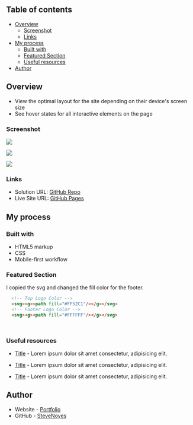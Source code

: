 ## Table of contents

- [Overview](#overview)
  - [Screenshot](#screenshot)
  - [Links](#links)
- [My process](#my-process)
  - [Built with](#built-with)
  - [Featured Section](#featured-section)
  - [Useful resources](#useful-resources)
- [Author](#author)

## Overview

- View the optimal layout for the site depending on their device's screen size
- See hover states for all interactive elements on the page

### Screenshot

![](./screenshot.jpg)

![](./screenshot.jpg)

![](./screenshot.jpg)

### Links

- Solution URL: [GitHub Repo](https://github.com/SteveNoyes/hud_landing_page)
- Live Site URL: [GitHub Pages](https://stevenoyes.github.io/hud_landing_page/)

## My process

### Built with

- HTML5 markup
- CSS  
- Mobile-first workflow

### Featured Section

  I copied the svg and changed the fill color for the footer.

```html
  <!-- Top Logo Color -->
  <svg><g><path fill="#FF52C1"/></g></svg>
  <!-- Footer Logo Color -->
  <svg><g><path fill="#FFFFFF"/></g></svg>
```

```css
```

```js
```

### Useful resources

- [Title](https://www.site.com) - Lorem ipsum dolor sit amet consectetur, adipisicing elit.

- [Title](https://www.site.com) - Lorem ipsum dolor sit amet consectetur, adipisicing elit.

- [Title](https://www.site.com) - Lorem ipsum dolor sit amet consectetur, adipisicing elit. 

## Author

- Website - [Portfolio](https://www.stevenmnoyes.com)
- GitHub - [SteveNoyes](https://github.com/SteveNoyes)